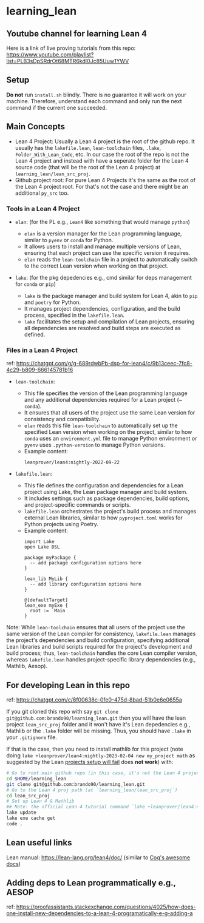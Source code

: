 # learning_lean

## Youtube channel for learning Lean 4

Here is a link of live proving tutorials from this repo: https://www.youtube.com/playlist?list=PLB3sDpSRdrOt68MTR6kdI0Jc85Uuw1YWV

## Setup

**Do not** run `install.sh` blindly. 
There is no guarantee it will work on your machine. 
Therefore, understand each command and only run the next command if the current one succeeded. 

## Main Concepts

- Lean 4 Project: Usually a Lean 4 project is the root of the github repo. It usually has the `lakefile.lean`, `lean-toolchain` files, `.lake`, `Folder_With_Lean_Code`, etc. 
In our case the root of the repo is not the Lean 4 project and instead with have a seperate folder for the Lean 4 source code (that will be the root of the Lean 4 project) at `learning_lean/lean_src_proj`. 
- Github project root: For pure Lean 4 Projects it's the same as the root of the Lean 4 project root. For that's not the case and there might be an additional `py_src` too. 

### Tools in a Lean 4 Project

- `elan`: (for the PL e.g., `Lean4` like something that would manage `python`)
  - `elan` is a version manager for the Lean programming language, similar to `pyenv` or `conda` for Python.
  - It allows users to install and manage multiple versions of Lean, ensuring that each project can use the specific version it requires.
  - `elan` reads the `lean-toolchain` file in a project to automatically switch to the correct Lean version when working on that project.

- `lake`: (for the pkg depedencies e.g., cmd similar for deps management for `conda` or `pip`)
  - `lake` is the package manager and build system for Lean 4, akin to `pip` and `poetry` for Python.
  - It manages project dependencies, configuration, and the build process, specified in the `lakefile.lean`.
  - `lake` facilitates the setup and compilation of Lean projects, ensuring all dependencies are resolved and build steps are executed as defined.

### Files in a Lean 4 Project
ref: https://chatgpt.com/g/g-689rdwbPb-dsp-for-lean4/c/9b13ceec-7fc8-4c29-b809-666145781b16

- `lean-toolchain`: 
  - This file specifies the version of the Lean programming language and any additional dependencies required for a Lean project (~ `conda`).
  - It ensures that all users of the project use the same Lean version for consistency and compatibility.
  - `elan` reads this file `lean-toolchain` to automatically set up the specified Lean version when working on the project, similar to how `conda` uses an `environment.yml` file to manage Python environment or
  `pyenv` uses `.python-version` to manage Python versions. 
  - Example content:
    ```
    leanprover/lean4:nightly-2022-09-22
    ```

- `lakefile.lean`: 
  - This file defines the configuration and dependencies for a Lean project using Lake, the Lean package manager and build system.
  - It includes settings such as package dependencies, build options, and project-specific commands or scripts.
  - `lakefile.lean` orchestrates the project's build process and manages external Lean libraries, similar to how `pyproject.toml` works for Python projects using Poetry.
  - Example content:
    ```lean
    import Lake
    open Lake DSL

    package myPackage {
      -- add package configuration options here
    }

    lean_lib MyLib {
      -- add library configuration options here
    }

    @[defaultTarget]
    lean_exe myExe {
      root := `Main
    }
    ```

Note: While `lean-toolchain` ensures that all users of the project use the same version of the Lean compiler for consistency, `lakefile.lean` manages the project's dependencies and build configuration, specifying additional Lean libraries and build scripts required for the project's development and build process; thus, `lean-toolchain` handles the core Lean compiler version, whereas `lakefile.lean` handles project-specific library dependencies (e.g., Mathlib, Aesop).


## For developing Lean in this repo
ref: https://chatgpt.com/c/8f00638c-0fe0-475d-8bad-51b0e6e0655a

If you git cloned this repo with say `git clone git@github.com:brando90/learning_lean.git` then you will have the lean project `lean_src_proj` folder and it won't have it's Lean depedencies e.g., Mathlib or the `.lake` folder will be missing. Thus, you should have `.lake` in your `.gitignore` file.

If that is the case, then you need to install mathlib for this project (note doing `lake +leanprover/lean4:nightly-2023-02-04 new my_project math` as suggested by the Lean [projects setup will fail](https://leanprover-community.github.io/install/project.html#creating-a-lean-project) does **not work**) with:
```bash
# Go to root main github repo (in this case, it's not the Lean 4 project)
cd $HOME/learning_lean
git clone git@github.com:brando90/learning_lean.git
# Go to the Lean 4 proj path (at `learning_lean/lean_src_proj`)
cd lean_src_proj
# Set up Lean 4 & Mathlib
## Note: the official Lean 4 tutorial command `lake +leanprover/lean4:nightly-2023-02-04 new my_project math` doesn't work here + it creates a .git folder that we don't want
lake update
lake exe cache get
code .
```

## Lean useful links

Lean manual: https://lean-lang.org/lean4/doc/ (similar to [Coq's awesome docs](https://coq.inria.fr/doc/V8.19.0/refman/language/core/inductive.html?highlight=inductive#coq:cmd.Inductive))


## Adding deps to Lean programmatically e.g., AESOP
ref: https://proofassistants.stackexchange.com/questions/4025/how-does-one-install-new-dependencies-to-a-lean-4-programatically-e-g-adding-a
